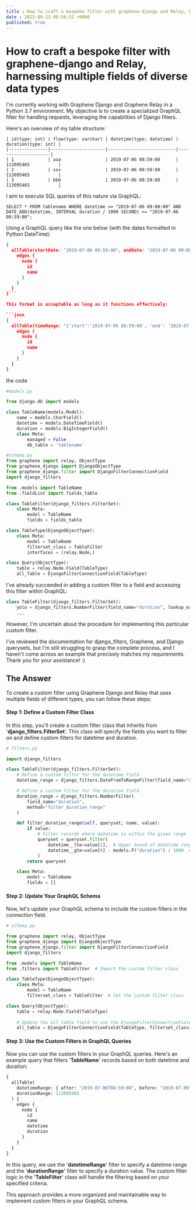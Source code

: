 ```yaml
---
title : How to craft a bespoke filter with graphene-django and Relay, harnessing multiple fields of diverse data types 
date : 2023-09-13 00:56:52 +0000
published: true  
---
```

# How to craft a bespoke filter with graphene-django and Relay, harnessing multiple fields of diverse data types

I'm currently working with Graphene Django and Graphene Relay in a Python 3.7 environment. My objective is to create a specialized GraphQL filter for handling requests, leveraging the capabilities of Django filters.

Here's an overview of my table structure:

```
| id(type: int) | flow(type: varchar) | datetime(type: datetime) | duration(type: int) |
|---------------|---------------------|--------------------------|---------------------|
| 1             | aaa                 | 2019-07-06 08:59:00      | 113095465           |
| 2             | xxx                 | 2019-07-06 08:59:00      | 113095465           |
| 3             | bbb                 | 2019-07-06 08:59:00      | 113095465           |

```
I aim to execute SQL queries of this nature via GraphQL:




```
SELECT * FROM tablename WHERE datetime <= "2019-07-06 09:00:00" AND DATE_ADD(datetime, INTERVAL duration / 1000 SECOND) >= "2019-07-06 08:59:00";
```
Using a GraphQL query like the one below (with the dates formatted in Python DateTime):

```json
{
  allTable(startDate: "2019-07-06 08:59:00", endDate: "2019-07-06 09:00:00") {
    edges {
      node {
        id
        name
      }
    }
  }
}```

This format is acceptable as long as it functions effectively:

```json
{
  allTable(timeRange: "{'start':'2019-07-06 08:59:00', 'end': '2019-07-06 09:00:00'}") {
    edges {
      node {
        id
        name
      }
    }
  }
}
```

the code
``` python 
#models.py

from django.db import models

class TableName(models.Model):
    name = models.CharField()
    datetime = models.DateTimeField()
    duration = models.BigIntegerField()
    class Meta:
        managed = False
        db_table = 'tablename'


```
```python
#schema.py
from graphene import relay, ObjectType
from graphene_django import DjangoObjectType
from graphene_django.filter import DjangoFilterConnectionField
import django_filters

from .models import TableName
from .fieldList import fields_table

class TableFilter(django_filters.FilterSet):
    class Meta:
        model = TableName
        fields = fields_table

class TableType(DjangoObjectType):
    class Meta:
        model = TableName
        filterset_class = TableFilter
        interfaces = (relay.Node,)

class Query(ObjectType):
    table = relay.Node.Field(TableType)
    all_Table = DjangoFilterConnectionField(TableType)

```
I've already succeeded in adding a custom filter to a field and accessing this filter within GraphQL:

```python
class TableFilter(django_filters.FilterSet):
    yolo = django_filters.NumberFilter(field_name="duration", lookup_expr='gt')
    ...

```
However, I'm uncertain about the procedure for implementing this particular custom filter.


I've reviewed the documentation for django_filters, Graphene, and Django querysets, but I'm still struggling to grasp the complete process, and I haven't come across an example that precisely matches my requirements. Thank you for your assistance! :)

## The Answer

To create a custom filter using Graphene Django and Relay that uses multiple fields of different types, you can follow these steps:

#### Step 1: Define a Custom Filter Class

In this step, you'll create a custom filter class that inherits from '**django_filters.FilterSet**'. This class will specify the fields you want to filter on and define custom filters for datetime and duration.

```python
# filters.py

import django_filters

class TableFilter(django_filters.FilterSet):
    # Define a custom filter for the datetime field
    datetime_range = django_filters.DateFromToRangeFilter(field_name="datetime")

    # Define a custom filter for the duration field
    duration_range = django_filters.NumberFilter(
        field_name="duration",
        method="filter_duration_range"
    )

    def filter_duration_range(self, queryset, name, value):
        if value:
            # Filter records where datetime is within the given range
            queryset = queryset.filter(
                datetime__lte=value[1],  # Upper bound of datetime range
                datetime__gte=value[0] - models.F("duration") / 1000  # Lower bound adjusted by duration
            )
        return queryset

    class Meta:
        model = TableName
        fields = []
```

#### Step 2: Update Your GraphQL Schema
Now, let's update your GraphQL schema to include the custom filters in the connection field.

```python
# schema.py

from graphene import relay, ObjectType
from graphene_django import DjangoObjectType
from graphene_django.filter import DjangoFilterConnectionField
import django_filters

from .models import TableName
from .filters import TableFilter  # Import the custom filter class

class TableType(DjangoObjectType):
    class Meta:
        model = TableName
        filterset_class = TableFilter  # Set the custom filter class

class Query(ObjectType):
    table = relay.Node.Field(TableType)
    
    # Update the all_table field to use the DjangoFilterConnectionField with custom filters
    all_table = DjangoFilterConnectionField(TableType, filterset_class=TableFilter)
```
#### Step 3: Use the Custom Filters in GraphQL Queries

Now you can use the custom filters in your GraphQL queries. Here's an example query that filters '**TableName**' records based on both datetime and duration:

```graphql
{
  allTable(
    datetimeRange: { after: "2019-07-06T08:59:00", before: "2019-07-06T09:00:00" }
    durationRange: 113095465
  ) {
    edges {
      node {
        id
        name
        datetime
        duration
      }
    }
  }
}

```

In this query, we use the '**datetimeRange**' filter to specify a datetime range and the '**durationRange**' filter to specify a duration value. The custom filter logic in the '**TableFilter**' class will handle the filtering based on your specified criteria.

This approach provides a more organized and maintainable way to implement custom filters in your GraphQL schema.











